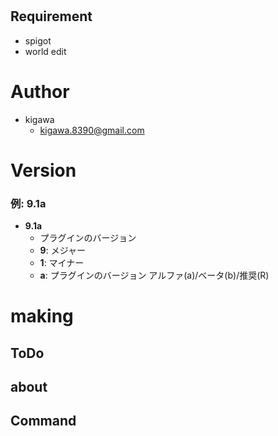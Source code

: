 # 



## Requirement

* spigot
* world edit

# Author

* kigawa
    * kigawa.8390@gmail.com

# Version

### 例: 9.1a
* **9.1a**
  * プラグインのバージョン
  * **9**: メジャー
  * **1**: マイナー
  * **a**: プラグインのバージョン アルファ(a)/ベータ(b)/推奨(R)

# making



## ToDo



## about


## Command

